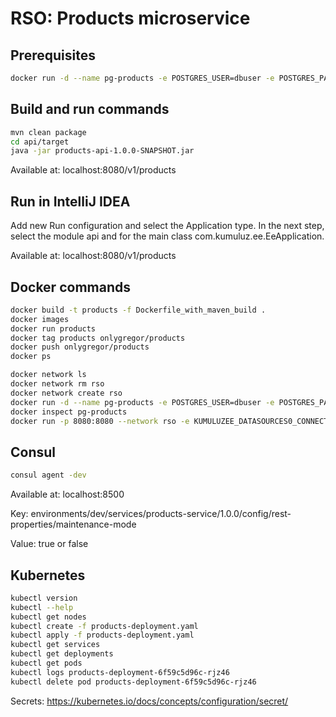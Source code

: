 # RSO: Products microservice

## Prerequisites

```bash
docker run -d --name pg-products -e POSTGRES_USER=dbuser -e POSTGRES_PASSWORD=postgres -e POSTGRES_DB=products -p 5433:5432 postgres:13
```

## Build and run commands
```bash
mvn clean package
cd api/target
java -jar products-api-1.0.0-SNAPSHOT.jar
```
Available at: localhost:8080/v1/products

## Run in IntelliJ IDEA
Add new Run configuration and select the Application type. In the next step, select the module api and for the main class com.kumuluz.ee.EeApplication.

Available at: localhost:8080/v1/products

## Docker commands
```bash
docker build -t products -f Dockerfile_with_maven_build .   
docker images
docker run products    
docker tag products onlygregor/products   
docker push onlygregor/products
docker ps
```

```bash
docker network ls  
docker network rm rso
docker network create rso
docker run -d --name pg-products -e POSTGRES_USER=dbuser -e POSTGRES_PASSWORD=postgres -e POSTGRES_DB=products -p 5432:5432 --network rso postgres:13
docker inspect pg-products
docker run -p 8080:8080 --network rso -e KUMULUZEE_DATASOURCES0_CONNECTIONURL=jdbc:postgresql://pg-products:5432/products onlygregor/products:2022-11-14-12-45-13
```

## Consul
```bash
consul agent -dev
```
Available at: localhost:8500

Key: environments/dev/services/products-service/1.0.0/config/rest-properties/maintenance-mode

Value: true or false

## Kubernetes
```bash
kubectl version
kubectl --help
kubectl get nodes
kubectl create -f products-deployment.yaml 
kubectl apply -f products-deployment.yaml 
kubectl get services 
kubectl get deployments
kubectl get pods
kubectl logs products-deployment-6f59c5d96c-rjz46
kubectl delete pod products-deployment-6f59c5d96c-rjz46
```
Secrets: https://kubernetes.io/docs/concepts/configuration/secret/

